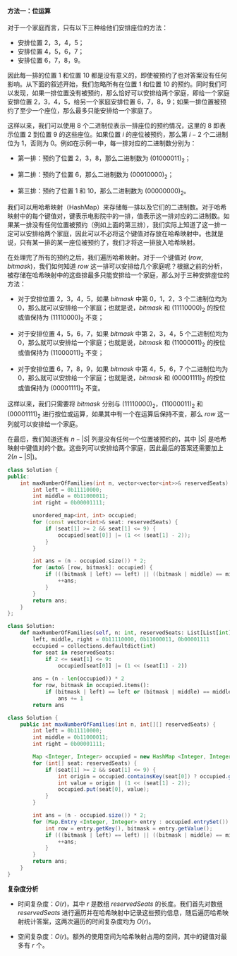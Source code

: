 #### 方法一：位运算

对于一个家庭而言，只有以下三种给他们安排座位的方法：

- 安排位置 2，3，4，5；
- 安排位置 4，5，6，7；
- 安排位置 6，7，8，9。

因此每一排的位置 1 和位置 10 都是没有意义的，即使被预约了也对答案没有任何影响。从下面的叙述开始，我们忽略所有在位置 1 和位置 10 的预约。同时我们可以发现，如果一排位置没有被预约，那么恰好可以安排给两个家庭，即给一个家庭安排位置 2，3，4，5，给另一个家庭安排位置 6，7，8，9；如果一排位置被预约了至少一个座位，那么最多只能安排给一个家庭了。

这样以来，我们可以使用 $8$ 个二进制位表示一排座位的预约情况，这里的 $8$ 即表示位置 2 到位置 9 的这些座位。如果位置 $i$ 的座位被预约，那么第 $i-2$ 个二进制位为 $1$，否则为 $0$。例如在示例一中，每一排对应的二进制数分别为：

- 第一排：预约了位置 2，3，8，那么二进制数为 $(01000011)_2$；

- 第二排：预约了位置 6，那么二进制数为 $(00010000)_2$；

- 第三排：预约了位置 1 和 10，那么二进制数为 $(00000000)_2$。

我们可以用哈希映射（HashMap）来存储每一排以及它们的二进制数。对于哈希映射中的每个键值对，键表示电影院中的一排，值表示这一排对应的二进制数。如果某一排没有任何位置被预约（例如上面的第三排），我们实际上知道了这一排一定可以安排给两个家庭，因此可以不必将这个键值对存放在哈希映射中。也就是说，只有某一排的某一座位被预约了，我们才将这一排放入哈希映射。

在处理完了所有的预约之后，我们遍历哈希映射。对于一个键值对 $(\textit{row}, \textit{bitmask})$，我们如何知道 $\textit{row}$ 这一排可以安排给几个家庭呢？根据之前的分析，被存储在哈希映射中的这些排最多只能安排给一个家庭，那么对于三种安排座位的方法：

- 对于安排位置 2，3，4，5，如果 $\textit{bitmask}$ 中第 0，1，2，3 个二进制位均为 $0$，那么就可以安排给一个家庭；也就是说，$\textit{bitmask}$ 和 $(11110000)_2$ 的按位或值保持为 $(11110000)_2$ 不变；

- 对于安排位置 4，5，6，7，如果 $\textit{bitmask}$ 中第 2，3，4，5 个二进制位均为 $0$，那么就可以安排给一个家庭；也就是说，$\textit{bitmask}$ 和 $(11000011)_2$ 的按位或值保持为 $(11000011)_2$ 不变；

- 对于安排位置 6，7，8，9，如果 $\textit{bitmask}$ 中第 4，5，6，7 个二进制位均为 $0$，那么就可以安排给一个家庭；也就是说，$\textit{bitmask}$ 和 $(00001111)_2$ 的按位或值保持为 $(00001111)_2$ 不变。

这样以来，我们只需要将 $\textit{bitmask}$ 分别与 $(11110000)_2$，$(11000011)_2$ 和 $(00001111)_2$ 进行按位或运算，如果其中有一个在运算后保持不变，那么 $\textit{row}$ 这一列就可以安排给一个家庭。

在最后，我们知道还有 $n - |S|$ 列是没有任何一个位置被预约的，其中 $|S|$ 是哈希映射中键值对的个数。这些列可以安排给两个家庭，因此最后的答案还需要加上 $2(n - |S|)$。

```C++ [sol1-C++]
class Solution {
public:
    int maxNumberOfFamilies(int n, vector<vector<int>>& reservedSeats) {
        int left = 0b11110000;
        int middle = 0b11000011;
        int right = 0b00001111;

        unordered_map<int, int> occupied;
        for (const vector<int>& seat: reservedSeats) {
            if (seat[1] >= 2 && seat[1] <= 9) {
                occupied[seat[0]] |= (1 << (seat[1] - 2));
            }
        }

        int ans = (n - occupied.size()) * 2;
        for (auto& [row, bitmask]: occupied) {
            if (((bitmask | left) == left) || ((bitmask | middle) == middle) || ((bitmask | right) == right)) {
                ++ans;
            }
        }
        return ans;
    }
};
```

```Python [sol1-Python3]
class Solution:
    def maxNumberOfFamilies(self, n: int, reservedSeats: List[List[int]]) -> int:
        left, middle, right = 0b11110000, 0b11000011, 0b00001111
        occupied = collections.defaultdict(int)
        for seat in reservedSeats:
            if 2 <= seat[1] <= 9:
                occupied[seat[0]] |= (1 << (seat[1] - 2))
        
        ans = (n - len(occupied)) * 2
        for row, bitmask in occupied.items():
            if (bitmask | left) == left or (bitmask | middle) == middle or (bitmask | right) == right:
                ans += 1
        return ans
```

```Java [sol1-Java]
class Solution {
    public int maxNumberOfFamilies(int n, int[][] reservedSeats) {
        int left = 0b11110000;
        int middle = 0b11000011;
        int right = 0b00001111;

        Map <Integer, Integer> occupied = new HashMap <Integer, Integer> ();
        for (int[] seat: reservedSeats) {
            if (seat[1] >= 2 && seat[1] <= 9) {
                int origin = occupied.containsKey(seat[0]) ? occupied.get(seat[0]) : 0;
                int value = origin | (1 << (seat[1] - 2));
                occupied.put(seat[0], value);
            }
        }

        int ans = (n - occupied.size()) * 2;
        for (Map.Entry <Integer, Integer> entry : occupied.entrySet()) {
            int row = entry.getKey(), bitmask = entry.getValue();
            if (((bitmask | left) == left) || ((bitmask | middle) == middle) || ((bitmask | right) == right)) {
                ++ans;
            }
        }
        return ans;
    }
}
```

**复杂度分析**

- 时间复杂度：$O(r)$，其中 $r$ 是数组 $\textit{reservedSeats}$ 的长度。我们首先对数组 $\textit{reservedSeats}$ 进行遍历并在哈希映射中记录这些预约信息，随后遍历哈希映射统计答案，这两次遍历的时间复杂度均为 $O(r)$。

- 空间复杂度：$O(r)$。额外的使用空间为哈希映射占用的空间，其中的键值对最多有 $r$ 个。